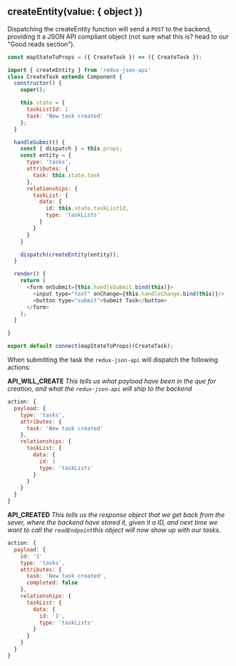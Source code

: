 ## createEntity(value: { object })
Dispatching the createEntity function will send a `POST` to the backend, providing it a JSON API compliant object (not sure what this is? head to our "Good reads section").

```javascript
const mapStateToProps = ({ CreateTask }) => ({ CreateTask });

import { createEntity } from 'redux-json-api'
class CreateTask extends Component {
  constructor() {
    super();

    this.state = {
      taskListId: 1
      task: 'New task created'
    };
  }

  handleSubmit() {
    const { dispatch } = this.props;
    const entity = {
      type: 'tasks',
      attributes: {
        task: this.state.task
      },
      relationships: {
        taskList: {
          data: {
            id: this.state.taskListId,
            type: 'taskLists'
          }
        }
      }
    }

    dispatch(createEntity(entity));
  }

  render() {
    return (
      <form onSubmit={this.handleSubmit.bind(this)}>
        <input type="text" onChange={this.handleChange.bind(this)}/>
        <button type="submit">Submit Task</button>
      </form>
    );
  }

}

export default connect(mapStateToProps)(CreateTask);
```

When submitting the task the `redux-json-api` will dispatch the following actions:

__API_WILL_CREATE__
_This tells us what payload have been in the que for creation, and what the `redux-json-api` will ship to the backend_
```javascript
action: {
  payload: {
    type: 'tasks',
    attributes: {
      task: 'New task created'
    },
    relationships: {
      taskList: {
        data: {
          id: 1
          type: 'taskLists'
        }
      }
    }
  }
}
```

__API_CREATED__
_This tells us the response object that we get back from the sever, where the backend have stored it, given it a ID, and next time we want to call the `readEndpoint`this object will now show up with our tasks._
```javascript
action: {
  payload: {
    id: '1'
    type: 'tasks',
    attributes: {
      task: 'New task created',
      completed: false
    },
    relationships: {
      taskList: {
        data: {
          id: '1',
          type: 'taskLists'
        }
      }
    }
  }
}
```

